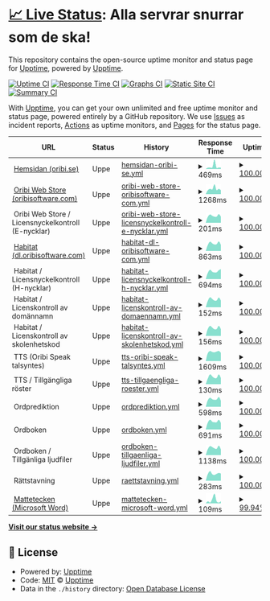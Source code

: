 # [📈 Live Status](https://upptime.github.io/upptime): <!--live status--> **Alla servrar snurrar som de ska!**

This repository contains the open-source uptime monitor and status page for [Upptime](https://upptime.js.org), powered by [Upptime](https://github.com/upptime/upptime).

[![Uptime CI](https://github.com/oribisoftware/upptime/workflows/Uptime%20CI/badge.svg)](https://github.com/oribisoftware/upptime/actions?query=workflow%3A%22Uptime+CI%22)
[![Response Time CI](https://github.com/oribisoftware/upptime/workflows/Response%20Time%20CI/badge.svg)](https://github.com/oribisoftware/upptime/actions?query=workflow%3A%22Response+Time+CI%22)
[![Graphs CI](https://github.com/oribisoftware/upptime/workflows/Graphs%20CI/badge.svg)](https://github.com/oribisoftware/upptime/actions?query=workflow%3A%22Graphs+CI%22)
[![Static Site CI](https://github.com/oribisoftware/upptime/workflows/Static%20Site%20CI/badge.svg)](https://github.com/oribisoftware/upptime/actions?query=workflow%3A%22Static+Site+CI%22)
[![Summary CI](https://github.com/oribisoftware/upptime/workflows/Summary%20CI/badge.svg)](https://github.com/oribisoftware/upptime/actions?query=workflow%3A%22Summary+CI%22)

With [Upptime](https://upptime.js.org), you can get your own unlimited and free uptime monitor and status page, powered entirely by a GitHub repository. We use [Issues](https://github.com/upptime/upptime/issues) as incident reports, [Actions](https://github.com/oribisoftware/upptime/actions) as uptime monitors, and [Pages](https://upptime.github.io/upptime) for the status page.

<!--start: status pages-->
<!-- This summary is generated by Upptime (https://github.com/upptime/upptime) -->
<!-- Do not edit this manually, your changes will be overwritten -->
<!-- prettier-ignore -->
| URL | Status | History | Response Time | Uptime |
| --- | ------ | ------- | ------------- | ------ |
| <img alt="" src="https://oribi.se/wp-content/uploads/2020/01/oribi-favicon.png" height="13"> [Hemsidan (oribi.se)](https://oribi.se) | Uppe | [hemsidan-oribi-se.yml](https://github.com/oribisoftware/upptime/commits/HEAD/history/hemsidan-oribi-se.yml) | <details><summary><img alt="Response time graph" src="./graphs/hemsidan-oribi-se/response-time-week.png" height="20"> 469ms</summary><br><a href="https://status.oribi.se/history/hemsidan-oribi-se"><img alt="Response time 545" src="https://img.shields.io/endpoint?url=https%3A%2F%2Fraw.githubusercontent.com%2Foribisoftware%2Fupptime%2FHEAD%2Fapi%2Fhemsidan-oribi-se%2Fresponse-time.json"></a><br><a href="https://status.oribi.se/history/hemsidan-oribi-se"><img alt="24-hour response time 251" src="https://img.shields.io/endpoint?url=https%3A%2F%2Fraw.githubusercontent.com%2Foribisoftware%2Fupptime%2FHEAD%2Fapi%2Fhemsidan-oribi-se%2Fresponse-time-day.json"></a><br><a href="https://status.oribi.se/history/hemsidan-oribi-se"><img alt="7-day response time 469" src="https://img.shields.io/endpoint?url=https%3A%2F%2Fraw.githubusercontent.com%2Foribisoftware%2Fupptime%2FHEAD%2Fapi%2Fhemsidan-oribi-se%2Fresponse-time-week.json"></a><br><a href="https://status.oribi.se/history/hemsidan-oribi-se"><img alt="30-day response time 556" src="https://img.shields.io/endpoint?url=https%3A%2F%2Fraw.githubusercontent.com%2Foribisoftware%2Fupptime%2FHEAD%2Fapi%2Fhemsidan-oribi-se%2Fresponse-time-month.json"></a><br><a href="https://status.oribi.se/history/hemsidan-oribi-se"><img alt="1-year response time 545" src="https://img.shields.io/endpoint?url=https%3A%2F%2Fraw.githubusercontent.com%2Foribisoftware%2Fupptime%2FHEAD%2Fapi%2Fhemsidan-oribi-se%2Fresponse-time-year.json"></a></details> | <details><summary><a href="https://status.oribi.se/history/hemsidan-oribi-se">100.00%</a></summary><a href="https://status.oribi.se/history/hemsidan-oribi-se"><img alt="All-time uptime 100.00%" src="https://img.shields.io/endpoint?url=https%3A%2F%2Fraw.githubusercontent.com%2Foribisoftware%2Fupptime%2FHEAD%2Fapi%2Fhemsidan-oribi-se%2Fuptime.json"></a><br><a href="https://status.oribi.se/history/hemsidan-oribi-se"><img alt="24-hour uptime 100.00%" src="https://img.shields.io/endpoint?url=https%3A%2F%2Fraw.githubusercontent.com%2Foribisoftware%2Fupptime%2FHEAD%2Fapi%2Fhemsidan-oribi-se%2Fuptime-day.json"></a><br><a href="https://status.oribi.se/history/hemsidan-oribi-se"><img alt="7-day uptime 100.00%" src="https://img.shields.io/endpoint?url=https%3A%2F%2Fraw.githubusercontent.com%2Foribisoftware%2Fupptime%2FHEAD%2Fapi%2Fhemsidan-oribi-se%2Fuptime-week.json"></a><br><a href="https://status.oribi.se/history/hemsidan-oribi-se"><img alt="30-day uptime 100.00%" src="https://img.shields.io/endpoint?url=https%3A%2F%2Fraw.githubusercontent.com%2Foribisoftware%2Fupptime%2FHEAD%2Fapi%2Fhemsidan-oribi-se%2Fuptime-month.json"></a><br><a href="https://status.oribi.se/history/hemsidan-oribi-se"><img alt="1-year uptime 100.00%" src="https://img.shields.io/endpoint?url=https%3A%2F%2Fraw.githubusercontent.com%2Foribisoftware%2Fupptime%2FHEAD%2Fapi%2Fhemsidan-oribi-se%2Fuptime-year.json"></a></details>
| <img alt="" src="https://easydigitaldownloads.com/wp-content/uploads/2018/12/favicon-128x128.png" height="13"> [Oribi Web Store (oribisoftware.com)](https://oribisoftware.com/en) | Uppe | [oribi-web-store-oribisoftware-com.yml](https://github.com/oribisoftware/upptime/commits/HEAD/history/oribi-web-store-oribisoftware-com.yml) | <details><summary><img alt="Response time graph" src="./graphs/oribi-web-store-oribisoftware-com/response-time-week.png" height="20"> 1268ms</summary><br><a href="https://status.oribi.se/history/oribi-web-store-oribisoftware-com"><img alt="Response time 1586" src="https://img.shields.io/endpoint?url=https%3A%2F%2Fraw.githubusercontent.com%2Foribisoftware%2Fupptime%2FHEAD%2Fapi%2Foribi-web-store-oribisoftware-com%2Fresponse-time.json"></a><br><a href="https://status.oribi.se/history/oribi-web-store-oribisoftware-com"><img alt="24-hour response time 952" src="https://img.shields.io/endpoint?url=https%3A%2F%2Fraw.githubusercontent.com%2Foribisoftware%2Fupptime%2FHEAD%2Fapi%2Foribi-web-store-oribisoftware-com%2Fresponse-time-day.json"></a><br><a href="https://status.oribi.se/history/oribi-web-store-oribisoftware-com"><img alt="7-day response time 1268" src="https://img.shields.io/endpoint?url=https%3A%2F%2Fraw.githubusercontent.com%2Foribisoftware%2Fupptime%2FHEAD%2Fapi%2Foribi-web-store-oribisoftware-com%2Fresponse-time-week.json"></a><br><a href="https://status.oribi.se/history/oribi-web-store-oribisoftware-com"><img alt="30-day response time 1506" src="https://img.shields.io/endpoint?url=https%3A%2F%2Fraw.githubusercontent.com%2Foribisoftware%2Fupptime%2FHEAD%2Fapi%2Foribi-web-store-oribisoftware-com%2Fresponse-time-month.json"></a><br><a href="https://status.oribi.se/history/oribi-web-store-oribisoftware-com"><img alt="1-year response time 1586" src="https://img.shields.io/endpoint?url=https%3A%2F%2Fraw.githubusercontent.com%2Foribisoftware%2Fupptime%2FHEAD%2Fapi%2Foribi-web-store-oribisoftware-com%2Fresponse-time-year.json"></a></details> | <details><summary><a href="https://status.oribi.se/history/oribi-web-store-oribisoftware-com">100.00%</a></summary><a href="https://status.oribi.se/history/oribi-web-store-oribisoftware-com"><img alt="All-time uptime 99.96%" src="https://img.shields.io/endpoint?url=https%3A%2F%2Fraw.githubusercontent.com%2Foribisoftware%2Fupptime%2FHEAD%2Fapi%2Foribi-web-store-oribisoftware-com%2Fuptime.json"></a><br><a href="https://status.oribi.se/history/oribi-web-store-oribisoftware-com"><img alt="24-hour uptime 100.00%" src="https://img.shields.io/endpoint?url=https%3A%2F%2Fraw.githubusercontent.com%2Foribisoftware%2Fupptime%2FHEAD%2Fapi%2Foribi-web-store-oribisoftware-com%2Fuptime-day.json"></a><br><a href="https://status.oribi.se/history/oribi-web-store-oribisoftware-com"><img alt="7-day uptime 100.00%" src="https://img.shields.io/endpoint?url=https%3A%2F%2Fraw.githubusercontent.com%2Foribisoftware%2Fupptime%2FHEAD%2Fapi%2Foribi-web-store-oribisoftware-com%2Fuptime-week.json"></a><br><a href="https://status.oribi.se/history/oribi-web-store-oribisoftware-com"><img alt="30-day uptime 99.83%" src="https://img.shields.io/endpoint?url=https%3A%2F%2Fraw.githubusercontent.com%2Foribisoftware%2Fupptime%2FHEAD%2Fapi%2Foribi-web-store-oribisoftware-com%2Fuptime-month.json"></a><br><a href="https://status.oribi.se/history/oribi-web-store-oribisoftware-com"><img alt="1-year uptime 99.96%" src="https://img.shields.io/endpoint?url=https%3A%2F%2Fraw.githubusercontent.com%2Foribisoftware%2Fupptime%2FHEAD%2Fapi%2Foribi-web-store-oribisoftware-com%2Fuptime-year.json"></a></details>
| <img alt="" src="https://easydigitaldownloads.com/wp-content/uploads/2018/12/favicon-128x128.png" height="13"> Oribi Web Store / Licensnyckelkontroll (E-nycklar) | Uppe | [oribi-web-store-licensnyckelkontroll-e-nycklar.yml](https://github.com/oribisoftware/upptime/commits/HEAD/history/oribi-web-store-licensnyckelkontroll-e-nycklar.yml) | <details><summary><img alt="Response time graph" src="./graphs/oribi-web-store-licensnyckelkontroll-e-nycklar/response-time-week.png" height="20"> 201ms</summary><br><a href="https://status.oribi.se/history/oribi-web-store-licensnyckelkontroll-e-nycklar"><img alt="Response time 257" src="https://img.shields.io/endpoint?url=https%3A%2F%2Fraw.githubusercontent.com%2Foribisoftware%2Fupptime%2FHEAD%2Fapi%2Foribi-web-store-licensnyckelkontroll-e-nycklar%2Fresponse-time.json"></a><br><a href="https://status.oribi.se/history/oribi-web-store-licensnyckelkontroll-e-nycklar"><img alt="24-hour response time 179" src="https://img.shields.io/endpoint?url=https%3A%2F%2Fraw.githubusercontent.com%2Foribisoftware%2Fupptime%2FHEAD%2Fapi%2Foribi-web-store-licensnyckelkontroll-e-nycklar%2Fresponse-time-day.json"></a><br><a href="https://status.oribi.se/history/oribi-web-store-licensnyckelkontroll-e-nycklar"><img alt="7-day response time 201" src="https://img.shields.io/endpoint?url=https%3A%2F%2Fraw.githubusercontent.com%2Foribisoftware%2Fupptime%2FHEAD%2Fapi%2Foribi-web-store-licensnyckelkontroll-e-nycklar%2Fresponse-time-week.json"></a><br><a href="https://status.oribi.se/history/oribi-web-store-licensnyckelkontroll-e-nycklar"><img alt="30-day response time 239" src="https://img.shields.io/endpoint?url=https%3A%2F%2Fraw.githubusercontent.com%2Foribisoftware%2Fupptime%2FHEAD%2Fapi%2Foribi-web-store-licensnyckelkontroll-e-nycklar%2Fresponse-time-month.json"></a><br><a href="https://status.oribi.se/history/oribi-web-store-licensnyckelkontroll-e-nycklar"><img alt="1-year response time 257" src="https://img.shields.io/endpoint?url=https%3A%2F%2Fraw.githubusercontent.com%2Foribisoftware%2Fupptime%2FHEAD%2Fapi%2Foribi-web-store-licensnyckelkontroll-e-nycklar%2Fresponse-time-year.json"></a></details> | <details><summary><a href="https://status.oribi.se/history/oribi-web-store-licensnyckelkontroll-e-nycklar">100.00%</a></summary><a href="https://status.oribi.se/history/oribi-web-store-licensnyckelkontroll-e-nycklar"><img alt="All-time uptime 99.96%" src="https://img.shields.io/endpoint?url=https%3A%2F%2Fraw.githubusercontent.com%2Foribisoftware%2Fupptime%2FHEAD%2Fapi%2Foribi-web-store-licensnyckelkontroll-e-nycklar%2Fuptime.json"></a><br><a href="https://status.oribi.se/history/oribi-web-store-licensnyckelkontroll-e-nycklar"><img alt="24-hour uptime 100.00%" src="https://img.shields.io/endpoint?url=https%3A%2F%2Fraw.githubusercontent.com%2Foribisoftware%2Fupptime%2FHEAD%2Fapi%2Foribi-web-store-licensnyckelkontroll-e-nycklar%2Fuptime-day.json"></a><br><a href="https://status.oribi.se/history/oribi-web-store-licensnyckelkontroll-e-nycklar"><img alt="7-day uptime 100.00%" src="https://img.shields.io/endpoint?url=https%3A%2F%2Fraw.githubusercontent.com%2Foribisoftware%2Fupptime%2FHEAD%2Fapi%2Foribi-web-store-licensnyckelkontroll-e-nycklar%2Fuptime-week.json"></a><br><a href="https://status.oribi.se/history/oribi-web-store-licensnyckelkontroll-e-nycklar"><img alt="30-day uptime 99.86%" src="https://img.shields.io/endpoint?url=https%3A%2F%2Fraw.githubusercontent.com%2Foribisoftware%2Fupptime%2FHEAD%2Fapi%2Foribi-web-store-licensnyckelkontroll-e-nycklar%2Fuptime-month.json"></a><br><a href="https://status.oribi.se/history/oribi-web-store-licensnyckelkontroll-e-nycklar"><img alt="1-year uptime 99.96%" src="https://img.shields.io/endpoint?url=https%3A%2F%2Fraw.githubusercontent.com%2Foribisoftware%2Fupptime%2FHEAD%2Fapi%2Foribi-web-store-licensnyckelkontroll-e-nycklar%2Fuptime-year.json"></a></details>
| <img alt="" src="https://oribi.se/wp-content/uploads/2020/01/oribi-favicon.png" height="13"> [Habitat (dl.oribisoftware.com)](https://dl.oribisoftware.com) | Uppe | [habitat-dl-oribisoftware-com.yml](https://github.com/oribisoftware/upptime/commits/HEAD/history/habitat-dl-oribisoftware-com.yml) | <details><summary><img alt="Response time graph" src="./graphs/habitat-dl-oribisoftware-com/response-time-week.png" height="20"> 863ms</summary><br><a href="https://status.oribi.se/history/habitat-dl-oribisoftware-com"><img alt="Response time 802" src="https://img.shields.io/endpoint?url=https%3A%2F%2Fraw.githubusercontent.com%2Foribisoftware%2Fupptime%2FHEAD%2Fapi%2Fhabitat-dl-oribisoftware-com%2Fresponse-time.json"></a><br><a href="https://status.oribi.se/history/habitat-dl-oribisoftware-com"><img alt="24-hour response time 701" src="https://img.shields.io/endpoint?url=https%3A%2F%2Fraw.githubusercontent.com%2Foribisoftware%2Fupptime%2FHEAD%2Fapi%2Fhabitat-dl-oribisoftware-com%2Fresponse-time-day.json"></a><br><a href="https://status.oribi.se/history/habitat-dl-oribisoftware-com"><img alt="7-day response time 863" src="https://img.shields.io/endpoint?url=https%3A%2F%2Fraw.githubusercontent.com%2Foribisoftware%2Fupptime%2FHEAD%2Fapi%2Fhabitat-dl-oribisoftware-com%2Fresponse-time-week.json"></a><br><a href="https://status.oribi.se/history/habitat-dl-oribisoftware-com"><img alt="30-day response time 896" src="https://img.shields.io/endpoint?url=https%3A%2F%2Fraw.githubusercontent.com%2Foribisoftware%2Fupptime%2FHEAD%2Fapi%2Fhabitat-dl-oribisoftware-com%2Fresponse-time-month.json"></a><br><a href="https://status.oribi.se/history/habitat-dl-oribisoftware-com"><img alt="1-year response time 802" src="https://img.shields.io/endpoint?url=https%3A%2F%2Fraw.githubusercontent.com%2Foribisoftware%2Fupptime%2FHEAD%2Fapi%2Fhabitat-dl-oribisoftware-com%2Fresponse-time-year.json"></a></details> | <details><summary><a href="https://status.oribi.se/history/habitat-dl-oribisoftware-com">100.00%</a></summary><a href="https://status.oribi.se/history/habitat-dl-oribisoftware-com"><img alt="All-time uptime 99.96%" src="https://img.shields.io/endpoint?url=https%3A%2F%2Fraw.githubusercontent.com%2Foribisoftware%2Fupptime%2FHEAD%2Fapi%2Fhabitat-dl-oribisoftware-com%2Fuptime.json"></a><br><a href="https://status.oribi.se/history/habitat-dl-oribisoftware-com"><img alt="24-hour uptime 100.00%" src="https://img.shields.io/endpoint?url=https%3A%2F%2Fraw.githubusercontent.com%2Foribisoftware%2Fupptime%2FHEAD%2Fapi%2Fhabitat-dl-oribisoftware-com%2Fuptime-day.json"></a><br><a href="https://status.oribi.se/history/habitat-dl-oribisoftware-com"><img alt="7-day uptime 100.00%" src="https://img.shields.io/endpoint?url=https%3A%2F%2Fraw.githubusercontent.com%2Foribisoftware%2Fupptime%2FHEAD%2Fapi%2Fhabitat-dl-oribisoftware-com%2Fuptime-week.json"></a><br><a href="https://status.oribi.se/history/habitat-dl-oribisoftware-com"><img alt="30-day uptime 99.86%" src="https://img.shields.io/endpoint?url=https%3A%2F%2Fraw.githubusercontent.com%2Foribisoftware%2Fupptime%2FHEAD%2Fapi%2Fhabitat-dl-oribisoftware-com%2Fuptime-month.json"></a><br><a href="https://status.oribi.se/history/habitat-dl-oribisoftware-com"><img alt="1-year uptime 99.96%" src="https://img.shields.io/endpoint?url=https%3A%2F%2Fraw.githubusercontent.com%2Foribisoftware%2Fupptime%2FHEAD%2Fapi%2Fhabitat-dl-oribisoftware-com%2Fuptime-year.json"></a></details>
| <img alt="" src="https://oribi.se/wp-content/uploads/2020/01/oribi-favicon.png" height="13"> Habitat / Licensnyckelkontroll (H-nycklar) | Uppe | [habitat-licensnyckelkontroll-h-nycklar.yml](https://github.com/oribisoftware/upptime/commits/HEAD/history/habitat-licensnyckelkontroll-h-nycklar.yml) | <details><summary><img alt="Response time graph" src="./graphs/habitat-licensnyckelkontroll-h-nycklar/response-time-week.png" height="20"> 694ms</summary><br><a href="https://status.oribi.se/history/habitat-licensnyckelkontroll-h-nycklar"><img alt="Response time 662" src="https://img.shields.io/endpoint?url=https%3A%2F%2Fraw.githubusercontent.com%2Foribisoftware%2Fupptime%2FHEAD%2Fapi%2Fhabitat-licensnyckelkontroll-h-nycklar%2Fresponse-time.json"></a><br><a href="https://status.oribi.se/history/habitat-licensnyckelkontroll-h-nycklar"><img alt="24-hour response time 889" src="https://img.shields.io/endpoint?url=https%3A%2F%2Fraw.githubusercontent.com%2Foribisoftware%2Fupptime%2FHEAD%2Fapi%2Fhabitat-licensnyckelkontroll-h-nycklar%2Fresponse-time-day.json"></a><br><a href="https://status.oribi.se/history/habitat-licensnyckelkontroll-h-nycklar"><img alt="7-day response time 694" src="https://img.shields.io/endpoint?url=https%3A%2F%2Fraw.githubusercontent.com%2Foribisoftware%2Fupptime%2FHEAD%2Fapi%2Fhabitat-licensnyckelkontroll-h-nycklar%2Fresponse-time-week.json"></a><br><a href="https://status.oribi.se/history/habitat-licensnyckelkontroll-h-nycklar"><img alt="30-day response time 667" src="https://img.shields.io/endpoint?url=https%3A%2F%2Fraw.githubusercontent.com%2Foribisoftware%2Fupptime%2FHEAD%2Fapi%2Fhabitat-licensnyckelkontroll-h-nycklar%2Fresponse-time-month.json"></a><br><a href="https://status.oribi.se/history/habitat-licensnyckelkontroll-h-nycklar"><img alt="1-year response time 662" src="https://img.shields.io/endpoint?url=https%3A%2F%2Fraw.githubusercontent.com%2Foribisoftware%2Fupptime%2FHEAD%2Fapi%2Fhabitat-licensnyckelkontroll-h-nycklar%2Fresponse-time-year.json"></a></details> | <details><summary><a href="https://status.oribi.se/history/habitat-licensnyckelkontroll-h-nycklar">100.00%</a></summary><a href="https://status.oribi.se/history/habitat-licensnyckelkontroll-h-nycklar"><img alt="All-time uptime 100.00%" src="https://img.shields.io/endpoint?url=https%3A%2F%2Fraw.githubusercontent.com%2Foribisoftware%2Fupptime%2FHEAD%2Fapi%2Fhabitat-licensnyckelkontroll-h-nycklar%2Fuptime.json"></a><br><a href="https://status.oribi.se/history/habitat-licensnyckelkontroll-h-nycklar"><img alt="24-hour uptime 100.00%" src="https://img.shields.io/endpoint?url=https%3A%2F%2Fraw.githubusercontent.com%2Foribisoftware%2Fupptime%2FHEAD%2Fapi%2Fhabitat-licensnyckelkontroll-h-nycklar%2Fuptime-day.json"></a><br><a href="https://status.oribi.se/history/habitat-licensnyckelkontroll-h-nycklar"><img alt="7-day uptime 100.00%" src="https://img.shields.io/endpoint?url=https%3A%2F%2Fraw.githubusercontent.com%2Foribisoftware%2Fupptime%2FHEAD%2Fapi%2Fhabitat-licensnyckelkontroll-h-nycklar%2Fuptime-week.json"></a><br><a href="https://status.oribi.se/history/habitat-licensnyckelkontroll-h-nycklar"><img alt="30-day uptime 100.00%" src="https://img.shields.io/endpoint?url=https%3A%2F%2Fraw.githubusercontent.com%2Foribisoftware%2Fupptime%2FHEAD%2Fapi%2Fhabitat-licensnyckelkontroll-h-nycklar%2Fuptime-month.json"></a><br><a href="https://status.oribi.se/history/habitat-licensnyckelkontroll-h-nycklar"><img alt="1-year uptime 100.00%" src="https://img.shields.io/endpoint?url=https%3A%2F%2Fraw.githubusercontent.com%2Foribisoftware%2Fupptime%2FHEAD%2Fapi%2Fhabitat-licensnyckelkontroll-h-nycklar%2Fuptime-year.json"></a></details>
| <img alt="" src="https://oribi.se/wp-content/uploads/2020/01/oribi-favicon.png" height="13"> Habitat / Licenskontroll av domännamn | Uppe | [habitat-licenskontroll-av-domaennamn.yml](https://github.com/oribisoftware/upptime/commits/HEAD/history/habitat-licenskontroll-av-domaennamn.yml) | <details><summary><img alt="Response time graph" src="./graphs/habitat-licenskontroll-av-domaennamn/response-time-week.png" height="20"> 152ms</summary><br><a href="https://status.oribi.se/history/habitat-licenskontroll-av-domaennamn"><img alt="Response time 161" src="https://img.shields.io/endpoint?url=https%3A%2F%2Fraw.githubusercontent.com%2Foribisoftware%2Fupptime%2FHEAD%2Fapi%2Fhabitat-licenskontroll-av-domaennamn%2Fresponse-time.json"></a><br><a href="https://status.oribi.se/history/habitat-licenskontroll-av-domaennamn"><img alt="24-hour response time 130" src="https://img.shields.io/endpoint?url=https%3A%2F%2Fraw.githubusercontent.com%2Foribisoftware%2Fupptime%2FHEAD%2Fapi%2Fhabitat-licenskontroll-av-domaennamn%2Fresponse-time-day.json"></a><br><a href="https://status.oribi.se/history/habitat-licenskontroll-av-domaennamn"><img alt="7-day response time 152" src="https://img.shields.io/endpoint?url=https%3A%2F%2Fraw.githubusercontent.com%2Foribisoftware%2Fupptime%2FHEAD%2Fapi%2Fhabitat-licenskontroll-av-domaennamn%2Fresponse-time-week.json"></a><br><a href="https://status.oribi.se/history/habitat-licenskontroll-av-domaennamn"><img alt="30-day response time 158" src="https://img.shields.io/endpoint?url=https%3A%2F%2Fraw.githubusercontent.com%2Foribisoftware%2Fupptime%2FHEAD%2Fapi%2Fhabitat-licenskontroll-av-domaennamn%2Fresponse-time-month.json"></a><br><a href="https://status.oribi.se/history/habitat-licenskontroll-av-domaennamn"><img alt="1-year response time 161" src="https://img.shields.io/endpoint?url=https%3A%2F%2Fraw.githubusercontent.com%2Foribisoftware%2Fupptime%2FHEAD%2Fapi%2Fhabitat-licenskontroll-av-domaennamn%2Fresponse-time-year.json"></a></details> | <details><summary><a href="https://status.oribi.se/history/habitat-licenskontroll-av-domaennamn">100.00%</a></summary><a href="https://status.oribi.se/history/habitat-licenskontroll-av-domaennamn"><img alt="All-time uptime 100.00%" src="https://img.shields.io/endpoint?url=https%3A%2F%2Fraw.githubusercontent.com%2Foribisoftware%2Fupptime%2FHEAD%2Fapi%2Fhabitat-licenskontroll-av-domaennamn%2Fuptime.json"></a><br><a href="https://status.oribi.se/history/habitat-licenskontroll-av-domaennamn"><img alt="24-hour uptime 100.00%" src="https://img.shields.io/endpoint?url=https%3A%2F%2Fraw.githubusercontent.com%2Foribisoftware%2Fupptime%2FHEAD%2Fapi%2Fhabitat-licenskontroll-av-domaennamn%2Fuptime-day.json"></a><br><a href="https://status.oribi.se/history/habitat-licenskontroll-av-domaennamn"><img alt="7-day uptime 100.00%" src="https://img.shields.io/endpoint?url=https%3A%2F%2Fraw.githubusercontent.com%2Foribisoftware%2Fupptime%2FHEAD%2Fapi%2Fhabitat-licenskontroll-av-domaennamn%2Fuptime-week.json"></a><br><a href="https://status.oribi.se/history/habitat-licenskontroll-av-domaennamn"><img alt="30-day uptime 100.00%" src="https://img.shields.io/endpoint?url=https%3A%2F%2Fraw.githubusercontent.com%2Foribisoftware%2Fupptime%2FHEAD%2Fapi%2Fhabitat-licenskontroll-av-domaennamn%2Fuptime-month.json"></a><br><a href="https://status.oribi.se/history/habitat-licenskontroll-av-domaennamn"><img alt="1-year uptime 100.00%" src="https://img.shields.io/endpoint?url=https%3A%2F%2Fraw.githubusercontent.com%2Foribisoftware%2Fupptime%2FHEAD%2Fapi%2Fhabitat-licenskontroll-av-domaennamn%2Fuptime-year.json"></a></details>
| <img alt="" src="https://oribi.se/wp-content/uploads/2020/01/oribi-favicon.png" height="13"> Habitat / Licenskontroll av skolenhetskod | Uppe | [habitat-licenskontroll-av-skolenhetskod.yml](https://github.com/oribisoftware/upptime/commits/HEAD/history/habitat-licenskontroll-av-skolenhetskod.yml) | <details><summary><img alt="Response time graph" src="./graphs/habitat-licenskontroll-av-skolenhetskod/response-time-week.png" height="20"> 156ms</summary><br><a href="https://status.oribi.se/history/habitat-licenskontroll-av-skolenhetskod"><img alt="Response time 164" src="https://img.shields.io/endpoint?url=https%3A%2F%2Fraw.githubusercontent.com%2Foribisoftware%2Fupptime%2FHEAD%2Fapi%2Fhabitat-licenskontroll-av-skolenhetskod%2Fresponse-time.json"></a><br><a href="https://status.oribi.se/history/habitat-licenskontroll-av-skolenhetskod"><img alt="24-hour response time 131" src="https://img.shields.io/endpoint?url=https%3A%2F%2Fraw.githubusercontent.com%2Foribisoftware%2Fupptime%2FHEAD%2Fapi%2Fhabitat-licenskontroll-av-skolenhetskod%2Fresponse-time-day.json"></a><br><a href="https://status.oribi.se/history/habitat-licenskontroll-av-skolenhetskod"><img alt="7-day response time 156" src="https://img.shields.io/endpoint?url=https%3A%2F%2Fraw.githubusercontent.com%2Foribisoftware%2Fupptime%2FHEAD%2Fapi%2Fhabitat-licenskontroll-av-skolenhetskod%2Fresponse-time-week.json"></a><br><a href="https://status.oribi.se/history/habitat-licenskontroll-av-skolenhetskod"><img alt="30-day response time 161" src="https://img.shields.io/endpoint?url=https%3A%2F%2Fraw.githubusercontent.com%2Foribisoftware%2Fupptime%2FHEAD%2Fapi%2Fhabitat-licenskontroll-av-skolenhetskod%2Fresponse-time-month.json"></a><br><a href="https://status.oribi.se/history/habitat-licenskontroll-av-skolenhetskod"><img alt="1-year response time 164" src="https://img.shields.io/endpoint?url=https%3A%2F%2Fraw.githubusercontent.com%2Foribisoftware%2Fupptime%2FHEAD%2Fapi%2Fhabitat-licenskontroll-av-skolenhetskod%2Fresponse-time-year.json"></a></details> | <details><summary><a href="https://status.oribi.se/history/habitat-licenskontroll-av-skolenhetskod">100.00%</a></summary><a href="https://status.oribi.se/history/habitat-licenskontroll-av-skolenhetskod"><img alt="All-time uptime 100.00%" src="https://img.shields.io/endpoint?url=https%3A%2F%2Fraw.githubusercontent.com%2Foribisoftware%2Fupptime%2FHEAD%2Fapi%2Fhabitat-licenskontroll-av-skolenhetskod%2Fuptime.json"></a><br><a href="https://status.oribi.se/history/habitat-licenskontroll-av-skolenhetskod"><img alt="24-hour uptime 100.00%" src="https://img.shields.io/endpoint?url=https%3A%2F%2Fraw.githubusercontent.com%2Foribisoftware%2Fupptime%2FHEAD%2Fapi%2Fhabitat-licenskontroll-av-skolenhetskod%2Fuptime-day.json"></a><br><a href="https://status.oribi.se/history/habitat-licenskontroll-av-skolenhetskod"><img alt="7-day uptime 100.00%" src="https://img.shields.io/endpoint?url=https%3A%2F%2Fraw.githubusercontent.com%2Foribisoftware%2Fupptime%2FHEAD%2Fapi%2Fhabitat-licenskontroll-av-skolenhetskod%2Fuptime-week.json"></a><br><a href="https://status.oribi.se/history/habitat-licenskontroll-av-skolenhetskod"><img alt="30-day uptime 100.00%" src="https://img.shields.io/endpoint?url=https%3A%2F%2Fraw.githubusercontent.com%2Foribisoftware%2Fupptime%2FHEAD%2Fapi%2Fhabitat-licenskontroll-av-skolenhetskod%2Fuptime-month.json"></a><br><a href="https://status.oribi.se/history/habitat-licenskontroll-av-skolenhetskod"><img alt="1-year uptime 100.00%" src="https://img.shields.io/endpoint?url=https%3A%2F%2Fraw.githubusercontent.com%2Foribisoftware%2Fupptime%2FHEAD%2Fapi%2Fhabitat-licenskontroll-av-skolenhetskod%2Fuptime-year.json"></a></details>
| <img alt="" src="https://dev--oribi-speak-light.netlify.app/favicon.ico" height="13"> TTS (Oribi Speak talsyntes) | Uppe | [tts-oribi-speak-talsyntes.yml](https://github.com/oribisoftware/upptime/commits/HEAD/history/tts-oribi-speak-talsyntes.yml) | <details><summary><img alt="Response time graph" src="./graphs/tts-oribi-speak-talsyntes/response-time-week.png" height="20"> 1609ms</summary><br><a href="https://status.oribi.se/history/tts-oribi-speak-talsyntes"><img alt="Response time 1692" src="https://img.shields.io/endpoint?url=https%3A%2F%2Fraw.githubusercontent.com%2Foribisoftware%2Fupptime%2FHEAD%2Fapi%2Ftts-oribi-speak-talsyntes%2Fresponse-time.json"></a><br><a href="https://status.oribi.se/history/tts-oribi-speak-talsyntes"><img alt="24-hour response time 1457" src="https://img.shields.io/endpoint?url=https%3A%2F%2Fraw.githubusercontent.com%2Foribisoftware%2Fupptime%2FHEAD%2Fapi%2Ftts-oribi-speak-talsyntes%2Fresponse-time-day.json"></a><br><a href="https://status.oribi.se/history/tts-oribi-speak-talsyntes"><img alt="7-day response time 1609" src="https://img.shields.io/endpoint?url=https%3A%2F%2Fraw.githubusercontent.com%2Foribisoftware%2Fupptime%2FHEAD%2Fapi%2Ftts-oribi-speak-talsyntes%2Fresponse-time-week.json"></a><br><a href="https://status.oribi.se/history/tts-oribi-speak-talsyntes"><img alt="30-day response time 1691" src="https://img.shields.io/endpoint?url=https%3A%2F%2Fraw.githubusercontent.com%2Foribisoftware%2Fupptime%2FHEAD%2Fapi%2Ftts-oribi-speak-talsyntes%2Fresponse-time-month.json"></a><br><a href="https://status.oribi.se/history/tts-oribi-speak-talsyntes"><img alt="1-year response time 1692" src="https://img.shields.io/endpoint?url=https%3A%2F%2Fraw.githubusercontent.com%2Foribisoftware%2Fupptime%2FHEAD%2Fapi%2Ftts-oribi-speak-talsyntes%2Fresponse-time-year.json"></a></details> | <details><summary><a href="https://status.oribi.se/history/tts-oribi-speak-talsyntes">100.00%</a></summary><a href="https://status.oribi.se/history/tts-oribi-speak-talsyntes"><img alt="All-time uptime 99.99%" src="https://img.shields.io/endpoint?url=https%3A%2F%2Fraw.githubusercontent.com%2Foribisoftware%2Fupptime%2FHEAD%2Fapi%2Ftts-oribi-speak-talsyntes%2Fuptime.json"></a><br><a href="https://status.oribi.se/history/tts-oribi-speak-talsyntes"><img alt="24-hour uptime 100.00%" src="https://img.shields.io/endpoint?url=https%3A%2F%2Fraw.githubusercontent.com%2Foribisoftware%2Fupptime%2FHEAD%2Fapi%2Ftts-oribi-speak-talsyntes%2Fuptime-day.json"></a><br><a href="https://status.oribi.se/history/tts-oribi-speak-talsyntes"><img alt="7-day uptime 100.00%" src="https://img.shields.io/endpoint?url=https%3A%2F%2Fraw.githubusercontent.com%2Foribisoftware%2Fupptime%2FHEAD%2Fapi%2Ftts-oribi-speak-talsyntes%2Fuptime-week.json"></a><br><a href="https://status.oribi.se/history/tts-oribi-speak-talsyntes"><img alt="30-day uptime 100.00%" src="https://img.shields.io/endpoint?url=https%3A%2F%2Fraw.githubusercontent.com%2Foribisoftware%2Fupptime%2FHEAD%2Fapi%2Ftts-oribi-speak-talsyntes%2Fuptime-month.json"></a><br><a href="https://status.oribi.se/history/tts-oribi-speak-talsyntes"><img alt="1-year uptime 99.99%" src="https://img.shields.io/endpoint?url=https%3A%2F%2Fraw.githubusercontent.com%2Foribisoftware%2Fupptime%2FHEAD%2Fapi%2Ftts-oribi-speak-talsyntes%2Fuptime-year.json"></a></details>
| <img alt="" src="https://oribi-speak-light.netlify.app/favicon.ico" height="13"> TTS / Tillgängliga röster | Uppe | [tts-tillgaengliga-roester.yml](https://github.com/oribisoftware/upptime/commits/HEAD/history/tts-tillgaengliga-roester.yml) | <details><summary><img alt="Response time graph" src="./graphs/tts-tillgaengliga-roester/response-time-week.png" height="20"> 130ms</summary><br><a href="https://status.oribi.se/history/tts-tillgaengliga-roester"><img alt="Response time 137" src="https://img.shields.io/endpoint?url=https%3A%2F%2Fraw.githubusercontent.com%2Foribisoftware%2Fupptime%2FHEAD%2Fapi%2Ftts-tillgaengliga-roester%2Fresponse-time.json"></a><br><a href="https://status.oribi.se/history/tts-tillgaengliga-roester"><img alt="24-hour response time 107" src="https://img.shields.io/endpoint?url=https%3A%2F%2Fraw.githubusercontent.com%2Foribisoftware%2Fupptime%2FHEAD%2Fapi%2Ftts-tillgaengliga-roester%2Fresponse-time-day.json"></a><br><a href="https://status.oribi.se/history/tts-tillgaengliga-roester"><img alt="7-day response time 130" src="https://img.shields.io/endpoint?url=https%3A%2F%2Fraw.githubusercontent.com%2Foribisoftware%2Fupptime%2FHEAD%2Fapi%2Ftts-tillgaengliga-roester%2Fresponse-time-week.json"></a><br><a href="https://status.oribi.se/history/tts-tillgaengliga-roester"><img alt="30-day response time 135" src="https://img.shields.io/endpoint?url=https%3A%2F%2Fraw.githubusercontent.com%2Foribisoftware%2Fupptime%2FHEAD%2Fapi%2Ftts-tillgaengliga-roester%2Fresponse-time-month.json"></a><br><a href="https://status.oribi.se/history/tts-tillgaengliga-roester"><img alt="1-year response time 137" src="https://img.shields.io/endpoint?url=https%3A%2F%2Fraw.githubusercontent.com%2Foribisoftware%2Fupptime%2FHEAD%2Fapi%2Ftts-tillgaengliga-roester%2Fresponse-time-year.json"></a></details> | <details><summary><a href="https://status.oribi.se/history/tts-tillgaengliga-roester">100.00%</a></summary><a href="https://status.oribi.se/history/tts-tillgaengliga-roester"><img alt="All-time uptime 100.00%" src="https://img.shields.io/endpoint?url=https%3A%2F%2Fraw.githubusercontent.com%2Foribisoftware%2Fupptime%2FHEAD%2Fapi%2Ftts-tillgaengliga-roester%2Fuptime.json"></a><br><a href="https://status.oribi.se/history/tts-tillgaengliga-roester"><img alt="24-hour uptime 100.00%" src="https://img.shields.io/endpoint?url=https%3A%2F%2Fraw.githubusercontent.com%2Foribisoftware%2Fupptime%2FHEAD%2Fapi%2Ftts-tillgaengliga-roester%2Fuptime-day.json"></a><br><a href="https://status.oribi.se/history/tts-tillgaengliga-roester"><img alt="7-day uptime 100.00%" src="https://img.shields.io/endpoint?url=https%3A%2F%2Fraw.githubusercontent.com%2Foribisoftware%2Fupptime%2FHEAD%2Fapi%2Ftts-tillgaengliga-roester%2Fuptime-week.json"></a><br><a href="https://status.oribi.se/history/tts-tillgaengliga-roester"><img alt="30-day uptime 100.00%" src="https://img.shields.io/endpoint?url=https%3A%2F%2Fraw.githubusercontent.com%2Foribisoftware%2Fupptime%2FHEAD%2Fapi%2Ftts-tillgaengliga-roester%2Fuptime-month.json"></a><br><a href="https://status.oribi.se/history/tts-tillgaengliga-roester"><img alt="1-year uptime 100.00%" src="https://img.shields.io/endpoint?url=https%3A%2F%2Fraw.githubusercontent.com%2Foribisoftware%2Fupptime%2FHEAD%2Fapi%2Ftts-tillgaengliga-roester%2Fuptime-year.json"></a></details>
| <img alt="" src="https://oribi-speak-light.netlify.app/favicon.ico" height="13"> Ordprediktion | Uppe | [ordprediktion.yml](https://github.com/oribisoftware/upptime/commits/HEAD/history/ordprediktion.yml) | <details><summary><img alt="Response time graph" src="./graphs/ordprediktion/response-time-week.png" height="20"> 598ms</summary><br><a href="https://status.oribi.se/history/ordprediktion"><img alt="Response time 618" src="https://img.shields.io/endpoint?url=https%3A%2F%2Fraw.githubusercontent.com%2Foribisoftware%2Fupptime%2FHEAD%2Fapi%2Fordprediktion%2Fresponse-time.json"></a><br><a href="https://status.oribi.se/history/ordprediktion"><img alt="24-hour response time 468" src="https://img.shields.io/endpoint?url=https%3A%2F%2Fraw.githubusercontent.com%2Foribisoftware%2Fupptime%2FHEAD%2Fapi%2Fordprediktion%2Fresponse-time-day.json"></a><br><a href="https://status.oribi.se/history/ordprediktion"><img alt="7-day response time 598" src="https://img.shields.io/endpoint?url=https%3A%2F%2Fraw.githubusercontent.com%2Foribisoftware%2Fupptime%2FHEAD%2Fapi%2Fordprediktion%2Fresponse-time-week.json"></a><br><a href="https://status.oribi.se/history/ordprediktion"><img alt="30-day response time 622" src="https://img.shields.io/endpoint?url=https%3A%2F%2Fraw.githubusercontent.com%2Foribisoftware%2Fupptime%2FHEAD%2Fapi%2Fordprediktion%2Fresponse-time-month.json"></a><br><a href="https://status.oribi.se/history/ordprediktion"><img alt="1-year response time 618" src="https://img.shields.io/endpoint?url=https%3A%2F%2Fraw.githubusercontent.com%2Foribisoftware%2Fupptime%2FHEAD%2Fapi%2Fordprediktion%2Fresponse-time-year.json"></a></details> | <details><summary><a href="https://status.oribi.se/history/ordprediktion">100.00%</a></summary><a href="https://status.oribi.se/history/ordprediktion"><img alt="All-time uptime 100.00%" src="https://img.shields.io/endpoint?url=https%3A%2F%2Fraw.githubusercontent.com%2Foribisoftware%2Fupptime%2FHEAD%2Fapi%2Fordprediktion%2Fuptime.json"></a><br><a href="https://status.oribi.se/history/ordprediktion"><img alt="24-hour uptime 100.00%" src="https://img.shields.io/endpoint?url=https%3A%2F%2Fraw.githubusercontent.com%2Foribisoftware%2Fupptime%2FHEAD%2Fapi%2Fordprediktion%2Fuptime-day.json"></a><br><a href="https://status.oribi.se/history/ordprediktion"><img alt="7-day uptime 100.00%" src="https://img.shields.io/endpoint?url=https%3A%2F%2Fraw.githubusercontent.com%2Foribisoftware%2Fupptime%2FHEAD%2Fapi%2Fordprediktion%2Fuptime-week.json"></a><br><a href="https://status.oribi.se/history/ordprediktion"><img alt="30-day uptime 100.00%" src="https://img.shields.io/endpoint?url=https%3A%2F%2Fraw.githubusercontent.com%2Foribisoftware%2Fupptime%2FHEAD%2Fapi%2Fordprediktion%2Fuptime-month.json"></a><br><a href="https://status.oribi.se/history/ordprediktion"><img alt="1-year uptime 100.00%" src="https://img.shields.io/endpoint?url=https%3A%2F%2Fraw.githubusercontent.com%2Foribisoftware%2Fupptime%2FHEAD%2Fapi%2Fordprediktion%2Fuptime-year.json"></a></details>
| <img alt="" src="https://orilex.netlify.app/favicon.ico" height="13"> Ordboken | Uppe | [ordboken.yml](https://github.com/oribisoftware/upptime/commits/HEAD/history/ordboken.yml) | <details><summary><img alt="Response time graph" src="./graphs/ordboken/response-time-week.png" height="20"> 691ms</summary><br><a href="https://status.oribi.se/history/ordboken"><img alt="Response time 725" src="https://img.shields.io/endpoint?url=https%3A%2F%2Fraw.githubusercontent.com%2Foribisoftware%2Fupptime%2FHEAD%2Fapi%2Fordboken%2Fresponse-time.json"></a><br><a href="https://status.oribi.se/history/ordboken"><img alt="24-hour response time 567" src="https://img.shields.io/endpoint?url=https%3A%2F%2Fraw.githubusercontent.com%2Foribisoftware%2Fupptime%2FHEAD%2Fapi%2Fordboken%2Fresponse-time-day.json"></a><br><a href="https://status.oribi.se/history/ordboken"><img alt="7-day response time 691" src="https://img.shields.io/endpoint?url=https%3A%2F%2Fraw.githubusercontent.com%2Foribisoftware%2Fupptime%2FHEAD%2Fapi%2Fordboken%2Fresponse-time-week.json"></a><br><a href="https://status.oribi.se/history/ordboken"><img alt="30-day response time 710" src="https://img.shields.io/endpoint?url=https%3A%2F%2Fraw.githubusercontent.com%2Foribisoftware%2Fupptime%2FHEAD%2Fapi%2Fordboken%2Fresponse-time-month.json"></a><br><a href="https://status.oribi.se/history/ordboken"><img alt="1-year response time 725" src="https://img.shields.io/endpoint?url=https%3A%2F%2Fraw.githubusercontent.com%2Foribisoftware%2Fupptime%2FHEAD%2Fapi%2Fordboken%2Fresponse-time-year.json"></a></details> | <details><summary><a href="https://status.oribi.se/history/ordboken">100.00%</a></summary><a href="https://status.oribi.se/history/ordboken"><img alt="All-time uptime 99.49%" src="https://img.shields.io/endpoint?url=https%3A%2F%2Fraw.githubusercontent.com%2Foribisoftware%2Fupptime%2FHEAD%2Fapi%2Fordboken%2Fuptime.json"></a><br><a href="https://status.oribi.se/history/ordboken"><img alt="24-hour uptime 100.00%" src="https://img.shields.io/endpoint?url=https%3A%2F%2Fraw.githubusercontent.com%2Foribisoftware%2Fupptime%2FHEAD%2Fapi%2Fordboken%2Fuptime-day.json"></a><br><a href="https://status.oribi.se/history/ordboken"><img alt="7-day uptime 100.00%" src="https://img.shields.io/endpoint?url=https%3A%2F%2Fraw.githubusercontent.com%2Foribisoftware%2Fupptime%2FHEAD%2Fapi%2Fordboken%2Fuptime-week.json"></a><br><a href="https://status.oribi.se/history/ordboken"><img alt="30-day uptime 98.58%" src="https://img.shields.io/endpoint?url=https%3A%2F%2Fraw.githubusercontent.com%2Foribisoftware%2Fupptime%2FHEAD%2Fapi%2Fordboken%2Fuptime-month.json"></a><br><a href="https://status.oribi.se/history/ordboken"><img alt="1-year uptime 99.49%" src="https://img.shields.io/endpoint?url=https%3A%2F%2Fraw.githubusercontent.com%2Foribisoftware%2Fupptime%2FHEAD%2Fapi%2Fordboken%2Fuptime-year.json"></a></details>
| <img alt="" src="https://orilex.netlify.app/favicon.ico" height="13"> Ordboken / Tillgänliga ljudfiler | Uppe | [ordboken-tillgaenliga-ljudfiler.yml](https://github.com/oribisoftware/upptime/commits/HEAD/history/ordboken-tillgaenliga-ljudfiler.yml) | <details><summary><img alt="Response time graph" src="./graphs/ordboken-tillgaenliga-ljudfiler/response-time-week.png" height="20"> 1138ms</summary><br><a href="https://status.oribi.se/history/ordboken-tillgaenliga-ljudfiler"><img alt="Response time 1215" src="https://img.shields.io/endpoint?url=https%3A%2F%2Fraw.githubusercontent.com%2Foribisoftware%2Fupptime%2FHEAD%2Fapi%2Fordboken-tillgaenliga-ljudfiler%2Fresponse-time.json"></a><br><a href="https://status.oribi.se/history/ordboken-tillgaenliga-ljudfiler"><img alt="24-hour response time 881" src="https://img.shields.io/endpoint?url=https%3A%2F%2Fraw.githubusercontent.com%2Foribisoftware%2Fupptime%2FHEAD%2Fapi%2Fordboken-tillgaenliga-ljudfiler%2Fresponse-time-day.json"></a><br><a href="https://status.oribi.se/history/ordboken-tillgaenliga-ljudfiler"><img alt="7-day response time 1138" src="https://img.shields.io/endpoint?url=https%3A%2F%2Fraw.githubusercontent.com%2Foribisoftware%2Fupptime%2FHEAD%2Fapi%2Fordboken-tillgaenliga-ljudfiler%2Fresponse-time-week.json"></a><br><a href="https://status.oribi.se/history/ordboken-tillgaenliga-ljudfiler"><img alt="30-day response time 1196" src="https://img.shields.io/endpoint?url=https%3A%2F%2Fraw.githubusercontent.com%2Foribisoftware%2Fupptime%2FHEAD%2Fapi%2Fordboken-tillgaenliga-ljudfiler%2Fresponse-time-month.json"></a><br><a href="https://status.oribi.se/history/ordboken-tillgaenliga-ljudfiler"><img alt="1-year response time 1215" src="https://img.shields.io/endpoint?url=https%3A%2F%2Fraw.githubusercontent.com%2Foribisoftware%2Fupptime%2FHEAD%2Fapi%2Fordboken-tillgaenliga-ljudfiler%2Fresponse-time-year.json"></a></details> | <details><summary><a href="https://status.oribi.se/history/ordboken-tillgaenliga-ljudfiler">100.00%</a></summary><a href="https://status.oribi.se/history/ordboken-tillgaenliga-ljudfiler"><img alt="All-time uptime 99.96%" src="https://img.shields.io/endpoint?url=https%3A%2F%2Fraw.githubusercontent.com%2Foribisoftware%2Fupptime%2FHEAD%2Fapi%2Fordboken-tillgaenliga-ljudfiler%2Fuptime.json"></a><br><a href="https://status.oribi.se/history/ordboken-tillgaenliga-ljudfiler"><img alt="24-hour uptime 100.00%" src="https://img.shields.io/endpoint?url=https%3A%2F%2Fraw.githubusercontent.com%2Foribisoftware%2Fupptime%2FHEAD%2Fapi%2Fordboken-tillgaenliga-ljudfiler%2Fuptime-day.json"></a><br><a href="https://status.oribi.se/history/ordboken-tillgaenliga-ljudfiler"><img alt="7-day uptime 100.00%" src="https://img.shields.io/endpoint?url=https%3A%2F%2Fraw.githubusercontent.com%2Foribisoftware%2Fupptime%2FHEAD%2Fapi%2Fordboken-tillgaenliga-ljudfiler%2Fuptime-week.json"></a><br><a href="https://status.oribi.se/history/ordboken-tillgaenliga-ljudfiler"><img alt="30-day uptime 99.86%" src="https://img.shields.io/endpoint?url=https%3A%2F%2Fraw.githubusercontent.com%2Foribisoftware%2Fupptime%2FHEAD%2Fapi%2Fordboken-tillgaenliga-ljudfiler%2Fuptime-month.json"></a><br><a href="https://status.oribi.se/history/ordboken-tillgaenliga-ljudfiler"><img alt="1-year uptime 99.96%" src="https://img.shields.io/endpoint?url=https%3A%2F%2Fraw.githubusercontent.com%2Foribisoftware%2Fupptime%2FHEAD%2Fapi%2Fordboken-tillgaenliga-ljudfiler%2Fuptime-year.json"></a></details>
| <img alt="" src="https://oribi.se/wp-content/uploads/2021/03/icon_128x128@2x.png" height="13"> Rättstavning | Uppe | [raettstavning.yml](https://github.com/oribisoftware/upptime/commits/HEAD/history/raettstavning.yml) | <details><summary><img alt="Response time graph" src="./graphs/raettstavning/response-time-week.png" height="20"> 283ms</summary><br><a href="https://status.oribi.se/history/raettstavning"><img alt="Response time 286" src="https://img.shields.io/endpoint?url=https%3A%2F%2Fraw.githubusercontent.com%2Foribisoftware%2Fupptime%2FHEAD%2Fapi%2Fraettstavning%2Fresponse-time.json"></a><br><a href="https://status.oribi.se/history/raettstavning"><img alt="24-hour response time 283" src="https://img.shields.io/endpoint?url=https%3A%2F%2Fraw.githubusercontent.com%2Foribisoftware%2Fupptime%2FHEAD%2Fapi%2Fraettstavning%2Fresponse-time-day.json"></a><br><a href="https://status.oribi.se/history/raettstavning"><img alt="7-day response time 283" src="https://img.shields.io/endpoint?url=https%3A%2F%2Fraw.githubusercontent.com%2Foribisoftware%2Fupptime%2FHEAD%2Fapi%2Fraettstavning%2Fresponse-time-week.json"></a><br><a href="https://status.oribi.se/history/raettstavning"><img alt="30-day response time 270" src="https://img.shields.io/endpoint?url=https%3A%2F%2Fraw.githubusercontent.com%2Foribisoftware%2Fupptime%2FHEAD%2Fapi%2Fraettstavning%2Fresponse-time-month.json"></a><br><a href="https://status.oribi.se/history/raettstavning"><img alt="1-year response time 286" src="https://img.shields.io/endpoint?url=https%3A%2F%2Fraw.githubusercontent.com%2Foribisoftware%2Fupptime%2FHEAD%2Fapi%2Fraettstavning%2Fresponse-time-year.json"></a></details> | <details><summary><a href="https://status.oribi.se/history/raettstavning">100.00%</a></summary><a href="https://status.oribi.se/history/raettstavning"><img alt="All-time uptime 100.00%" src="https://img.shields.io/endpoint?url=https%3A%2F%2Fraw.githubusercontent.com%2Foribisoftware%2Fupptime%2FHEAD%2Fapi%2Fraettstavning%2Fuptime.json"></a><br><a href="https://status.oribi.se/history/raettstavning"><img alt="24-hour uptime 100.00%" src="https://img.shields.io/endpoint?url=https%3A%2F%2Fraw.githubusercontent.com%2Foribisoftware%2Fupptime%2FHEAD%2Fapi%2Fraettstavning%2Fuptime-day.json"></a><br><a href="https://status.oribi.se/history/raettstavning"><img alt="7-day uptime 100.00%" src="https://img.shields.io/endpoint?url=https%3A%2F%2Fraw.githubusercontent.com%2Foribisoftware%2Fupptime%2FHEAD%2Fapi%2Fraettstavning%2Fuptime-week.json"></a><br><a href="https://status.oribi.se/history/raettstavning"><img alt="30-day uptime 100.00%" src="https://img.shields.io/endpoint?url=https%3A%2F%2Fraw.githubusercontent.com%2Foribisoftware%2Fupptime%2FHEAD%2Fapi%2Fraettstavning%2Fuptime-month.json"></a><br><a href="https://status.oribi.se/history/raettstavning"><img alt="1-year uptime 100.00%" src="https://img.shields.io/endpoint?url=https%3A%2F%2Fraw.githubusercontent.com%2Foribisoftware%2Fupptime%2FHEAD%2Fapi%2Fraettstavning%2Fuptime-year.json"></a></details>
| <img alt="" src="https://oribi.se/wp-content/uploads/2021/03/icon_128x128@2x-6.png" height="13"> [Mattetecken (Microsoft Word)](https://mattetecken.netlify.app) | Uppe | [mattetecken-microsoft-word.yml](https://github.com/oribisoftware/upptime/commits/HEAD/history/mattetecken-microsoft-word.yml) | <details><summary><img alt="Response time graph" src="./graphs/mattetecken-microsoft-word/response-time-week.png" height="20"> 109ms</summary><br><a href="https://status.oribi.se/history/mattetecken-microsoft-word"><img alt="Response time 345" src="https://img.shields.io/endpoint?url=https%3A%2F%2Fraw.githubusercontent.com%2Foribisoftware%2Fupptime%2FHEAD%2Fapi%2Fmattetecken-microsoft-word%2Fresponse-time.json"></a><br><a href="https://status.oribi.se/history/mattetecken-microsoft-word"><img alt="24-hour response time 61" src="https://img.shields.io/endpoint?url=https%3A%2F%2Fraw.githubusercontent.com%2Foribisoftware%2Fupptime%2FHEAD%2Fapi%2Fmattetecken-microsoft-word%2Fresponse-time-day.json"></a><br><a href="https://status.oribi.se/history/mattetecken-microsoft-word"><img alt="7-day response time 109" src="https://img.shields.io/endpoint?url=https%3A%2F%2Fraw.githubusercontent.com%2Foribisoftware%2Fupptime%2FHEAD%2Fapi%2Fmattetecken-microsoft-word%2Fresponse-time-week.json"></a><br><a href="https://status.oribi.se/history/mattetecken-microsoft-word"><img alt="30-day response time 340" src="https://img.shields.io/endpoint?url=https%3A%2F%2Fraw.githubusercontent.com%2Foribisoftware%2Fupptime%2FHEAD%2Fapi%2Fmattetecken-microsoft-word%2Fresponse-time-month.json"></a><br><a href="https://status.oribi.se/history/mattetecken-microsoft-word"><img alt="1-year response time 345" src="https://img.shields.io/endpoint?url=https%3A%2F%2Fraw.githubusercontent.com%2Foribisoftware%2Fupptime%2FHEAD%2Fapi%2Fmattetecken-microsoft-word%2Fresponse-time-year.json"></a></details> | <details><summary><a href="https://status.oribi.se/history/mattetecken-microsoft-word">99.94%</a></summary><a href="https://status.oribi.se/history/mattetecken-microsoft-word"><img alt="All-time uptime 99.98%" src="https://img.shields.io/endpoint?url=https%3A%2F%2Fraw.githubusercontent.com%2Foribisoftware%2Fupptime%2FHEAD%2Fapi%2Fmattetecken-microsoft-word%2Fuptime.json"></a><br><a href="https://status.oribi.se/history/mattetecken-microsoft-word"><img alt="24-hour uptime 99.58%" src="https://img.shields.io/endpoint?url=https%3A%2F%2Fraw.githubusercontent.com%2Foribisoftware%2Fupptime%2FHEAD%2Fapi%2Fmattetecken-microsoft-word%2Fuptime-day.json"></a><br><a href="https://status.oribi.se/history/mattetecken-microsoft-word"><img alt="7-day uptime 99.94%" src="https://img.shields.io/endpoint?url=https%3A%2F%2Fraw.githubusercontent.com%2Foribisoftware%2Fupptime%2FHEAD%2Fapi%2Fmattetecken-microsoft-word%2Fuptime-week.json"></a><br><a href="https://status.oribi.se/history/mattetecken-microsoft-word"><img alt="30-day uptime 99.99%" src="https://img.shields.io/endpoint?url=https%3A%2F%2Fraw.githubusercontent.com%2Foribisoftware%2Fupptime%2FHEAD%2Fapi%2Fmattetecken-microsoft-word%2Fuptime-month.json"></a><br><a href="https://status.oribi.se/history/mattetecken-microsoft-word"><img alt="1-year uptime 99.98%" src="https://img.shields.io/endpoint?url=https%3A%2F%2Fraw.githubusercontent.com%2Foribisoftware%2Fupptime%2FHEAD%2Fapi%2Fmattetecken-microsoft-word%2Fuptime-year.json"></a></details>

<!--end: status pages-->

[**Visit our status website →**](https://upptime.github.io/upptime)

## 📄 License

- Powered by: [Upptime](https://github.com/upptime/upptime)
- Code: [MIT](./LICENSE) © [Upptime](https://upptime.js.org)
- Data in the `./history` directory: [Open Database License](https://opendatacommons.org/licenses/odbl/1-0/)
